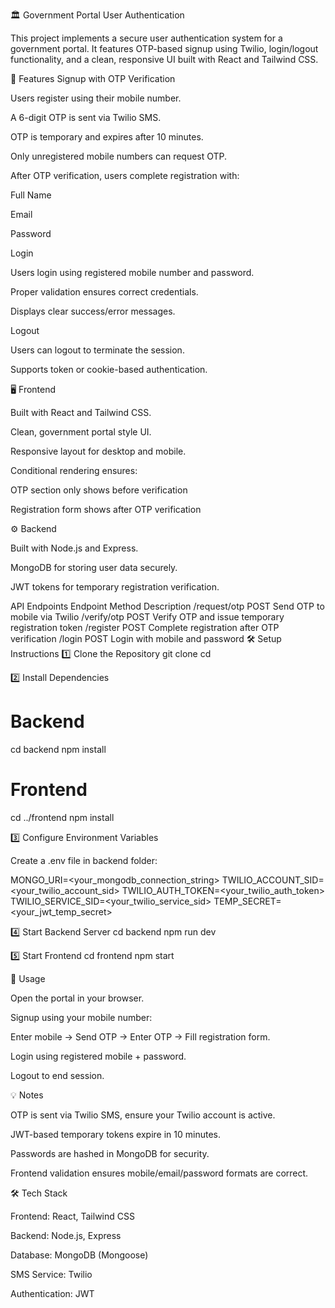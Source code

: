 🏛️ Government Portal User Authentication

This project implements a secure user authentication system for a government portal. It features OTP-based signup using Twilio, login/logout functionality, and a clean, responsive UI built with React and Tailwind CSS.

🚀 Features
Signup with OTP Verification

Users register using their mobile number.

A 6-digit OTP is sent via Twilio SMS.

OTP is temporary and expires after 10 minutes.

Only unregistered mobile numbers can request OTP.

After OTP verification, users complete registration with:

Full Name

Email

Password

Login

Users login using registered mobile number and password.

Proper validation ensures correct credentials.

Displays clear success/error messages.

Logout

Users can logout to terminate the session.

Supports token or cookie-based authentication.

🖥️ Frontend

Built with React and Tailwind CSS.

Clean, government portal style UI.

Responsive layout for desktop and mobile.

Conditional rendering ensures:

OTP section only shows before verification

Registration form shows after OTP verification

⚙️ Backend

Built with Node.js and Express.

MongoDB for storing user data securely.

JWT tokens for temporary registration verification.

API Endpoints
Endpoint	Method	Description
/request/otp	POST	Send OTP to mobile via Twilio
/verify/otp	POST	Verify OTP and issue temporary registration token
/register	POST	Complete registration after OTP verification
/login	POST	Login with mobile and password
🛠️ Setup Instructions
1️⃣ Clone the Repository
git clone <your-repo-url>
cd <project-folder>

2️⃣ Install Dependencies
# Backend
cd backend
npm install

# Frontend
cd ../frontend
npm install

3️⃣ Configure Environment Variables

Create a .env file in backend folder:

MONGO_URI=<your_mongodb_connection_string>
TWILIO_ACCOUNT_SID=<your_twilio_account_sid>
TWILIO_AUTH_TOKEN=<your_twilio_auth_token>
TWILIO_SERVICE_SID=<your_twilio_service_sid>
TEMP_SECRET=<your_jwt_temp_secret>

4️⃣ Start Backend Server
cd backend
npm run dev

5️⃣ Start Frontend
cd frontend
npm start

🎯 Usage

Open the portal in your browser.

Signup using your mobile number:

Enter mobile → Send OTP → Enter OTP → Fill registration form.

Login using registered mobile + password.

Logout to end session.

💡 Notes

OTP is sent via Twilio SMS, ensure your Twilio account is active.

JWT-based temporary tokens expire in 10 minutes.

Passwords are hashed in MongoDB for security.

Frontend validation ensures mobile/email/password formats are correct.

🛠️ Tech Stack

Frontend: React, Tailwind CSS

Backend: Node.js, Express

Database: MongoDB (Mongoose)

SMS Service: Twilio

Authentication: JWT
